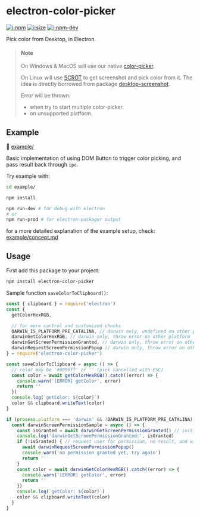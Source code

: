 # electron-color-picker

[![i:npm]][l:npm]
[![i:size]][l:size]
[![i:npm-dev]][l:npm]

Pick color from Desktop, in Electron.

[i:npm]: https://img.shields.io/npm/v/electron-color-picker?colorB=blue
[i:npm-dev]: https://img.shields.io/npm/v/electron-color-picker/dev
[l:npm]: https://npm.im/electron-color-picker
[i:size]: https://packagephobia.now.sh/badge?p=electron-color-picker
[l:size]: https://packagephobia.now.sh/result?p=electron-color-picker

[//]: # (NON_PACKAGE_CONTENT)

> #### Note
> 
> On Windows & MacOS will use our native [color-picker](https://github.com/mockingbot/mb_colorpicker_desktop_native).
> 
> On Linux will use [SCROT][l:scrot] to get screenshot and pick color from it.
> The idea is directly borrowed from package [desktop-screenshot][l:desktop-screenshot].
> 
> Error will be thrown:
> - when try to start multiple color-picker.
> - on unsupported platform.


## Example

📁 [example/](example/)

Basic implementation of using DOM Button to trigger color picking,
and pass result back through `ipc`.

Try example with:
```bash
cd example/

npm install

npm run-dev # for debug with electron
# or
npm run-prod # for electron-packager output
```

for a more detailed explanation of the example setup,
check: [example/concept.md](example/concept.md)


## Usage

First add this package to your project: 
```bash
npm install electron-color-picker
```

Sample function `saveColorToClipboard()`:
```js
const { clipboard } = require('electron')
const {
  getColorHexRGB,

  // for more control and customized checks
  DARWIN_IS_PLATFORM_PRE_CATALINA, // darwin only, undefined on other platform
  darwinGetColorHexRGB, // darwin only, throw error on other platform
  darwinGetScreenPermissionGranted, // darwin only, throw error on other platform
  darwinRequestScreenPermissionPopup // darwin only, throw error on other platform
} = require('electron-color-picker')

const saveColorToClipboard = async () => {
  // color may be '#0099ff' or '' (pick cancelled with ESC)
  const color = await getColorHexRGB().catch((error) => {
    console.warn('[ERROR] getColor', error)
    return ''
  })
  console.log(`getColor: ${color}`)
  color && clipboard.writeText(color)
}

if (process.platform === 'darwin' && !DARWIN_IS_PLATFORM_PRE_CATALINA) {
  const darwinScreenPermissionSample = async () => {
    const isGranted = await darwinGetScreenPermissionGranted() // initial check
    console.log('darwinGetScreenPermissionGranted:', isGranted)
    if (!isGranted) { // request user for permission, no result, and will not wait for user click
      await darwinRequestScreenPermissionPopup()
      console.warn('no permission granted yet, try again')
      return ''
    }
    const color = await darwinGetColorHexRGB().catch((error) => {
      console.warn('[ERROR] getColor', error)
      return ''
    })
    console.log(`getColor: ${color}`)
    color && clipboard.writeText(color)
  }
}
```


[l:scrot]: https://en.wikipedia.org/wiki/Scrot
[l:desktop-screenshot]: https://npm.im/desktop-screenshot
